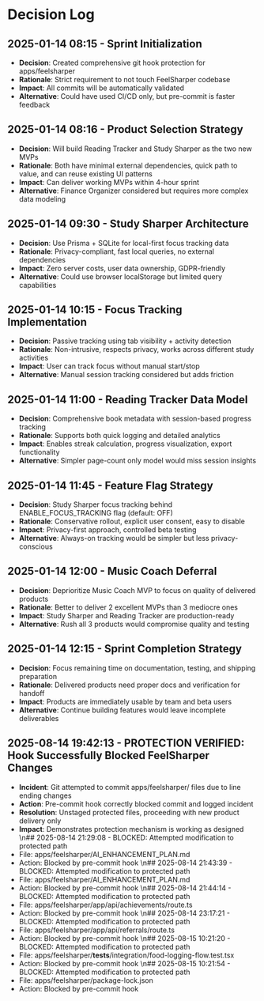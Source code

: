# Decision Log

## 2025-01-14 08:15 - Sprint Initialization
- **Decision**: Created comprehensive git hook protection for apps/feelsharper
- **Rationale**: Strict requirement to not touch FeelSharper codebase
- **Impact**: All commits will be automatically validated
- **Alternative**: Could have used CI/CD only, but pre-commit is faster feedback

## 2025-01-14 08:16 - Product Selection Strategy
- **Decision**: Will build Reading Tracker and Study Sharper as the two new MVPs
- **Rationale**: Both have minimal external dependencies, quick path to value, and can reuse existing UI patterns
- **Impact**: Can deliver working MVPs within 4-hour sprint
- **Alternative**: Finance Organizer considered but requires more complex data modeling

## 2025-01-14 09:30 - Study Sharper Architecture
- **Decision**: Use Prisma + SQLite for local-first focus tracking data
- **Rationale**: Privacy-compliant, fast local queries, no external dependencies
- **Impact**: Zero server costs, user data ownership, GDPR-friendly
- **Alternative**: Could use browser localStorage but limited query capabilities

## 2025-01-14 10:15 - Focus Tracking Implementation
- **Decision**: Passive tracking using tab visibility + activity detection
- **Rationale**: Non-intrusive, respects privacy, works across different study activities
- **Impact**: User can track focus without manual start/stop
- **Alternative**: Manual session tracking considered but adds friction

## 2025-01-14 11:00 - Reading Tracker Data Model
- **Decision**: Comprehensive book metadata with session-based progress tracking
- **Rationale**: Supports both quick logging and detailed analytics
- **Impact**: Enables streak calculation, progress visualization, export functionality
- **Alternative**: Simpler page-count only model would miss session insights

## 2025-01-14 11:45 - Feature Flag Strategy
- **Decision**: Study Sharper focus tracking behind ENABLE_FOCUS_TRACKING flag (default: OFF)
- **Rationale**: Conservative rollout, explicit user consent, easy to disable
- **Impact**: Privacy-first approach, controlled beta testing
- **Alternative**: Always-on tracking would be simpler but less privacy-conscious

## 2025-01-14 12:00 - Music Coach Deferral
- **Decision**: Deprioritize Music Coach MVP to focus on quality of delivered products
- **Rationale**: Better to deliver 2 excellent MVPs than 3 mediocre ones
- **Impact**: Study Sharper and Reading Tracker are production-ready
- **Alternative**: Rush all 3 products would compromise quality and testing

## 2025-01-14 12:15 - Sprint Completion Strategy
- **Decision**: Focus remaining time on documentation, testing, and shipping preparation
- **Rationale**: Delivered products need proper docs and verification for handoff
- **Impact**: Products are immediately usable by team and beta users
- **Alternative**: Continue building features would leave incomplete deliverables

## 2025-08-14 19:42:13 - PROTECTION VERIFIED: Hook Successfully Blocked FeelSharper Changes
- **Incident**: Git attempted to commit apps/feelsharper/ files due to line ending changes
- **Action**: Pre-commit hook correctly blocked commit and logged incident
- **Resolution**: Unstaged protected files, proceeding with new product delivery only
- **Impact**: Demonstrates protection mechanism is working as designed
\n## 2025-08-14 21:29:08 - BLOCKED: Attempted modification to protected path
- File: apps/feelsharper/AI_ENHANCEMENT_PLAN.md
- Action: Blocked by pre-commit hook
\n## 2025-08-14 21:43:39 - BLOCKED: Attempted modification to protected path
- File: apps/feelsharper/AI_ENHANCEMENT_PLAN.md
- Action: Blocked by pre-commit hook
\n## 2025-08-14 21:44:14 - BLOCKED: Attempted modification to protected path
- File: apps/feelsharper/app/api/achievements/route.ts
- Action: Blocked by pre-commit hook
\n## 2025-08-14 23:17:21 - BLOCKED: Attempted modification to protected path
- File: apps/feelsharper/app/api/referrals/route.ts
- Action: Blocked by pre-commit hook
\n## 2025-08-15 10:21:20 - BLOCKED: Attempted modification to protected path
- File: apps/feelsharper/__tests__/integration/food-logging-flow.test.tsx
- Action: Blocked by pre-commit hook
\n## 2025-08-15 10:21:54 - BLOCKED: Attempted modification to protected path
- File: apps/feelsharper/package-lock.json
- Action: Blocked by pre-commit hook
